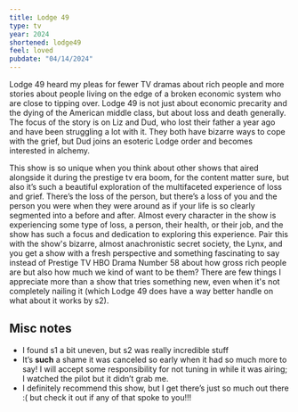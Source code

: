 ```yaml
---
title: Lodge 49
type: tv
year: 2024
shortened: lodge49
feel: loved
pubdate: "04/14/2024"
---
```



Lodge 49 heard my pleas for fewer TV dramas about rich people and more stories about people living on the edge of a broken economic system who are close to tipping over. Lodge 49 is not just about economic precarity and the dying of the American middle class, but about loss and death generally. The focus of the story is on Liz and Dud, who lost their father a year ago and have been struggling a lot with it. They both have bizarre ways to cope with the grief, but Dud joins an esoteric Lodge order and becomes interested in alchemy.  
  
This show is so unique when you think about other shows that aired alongside it during the prestige tv era boom, for the content matter sure, but also it’s such a beautiful exploration of the multifaceted experience of loss and grief. There’s the loss of the person, but there’s a loss of you and the person you were when they were around as if your life is so clearly segmented into a before and after. Almost every character in the show is experiencing some type of loss, a person, their health, or their job, and the show has such a focus and dedication to exploring this experience. Pair this with the show's bizarre, almost anachronistic secret society, the Lynx, and you get a show with a fresh perspective and something fascinating to say instead of Prestige TV HBO Drama Number 58 about how gross rich people are but also how much we kind of want to be them? There are few things I appreciate more than a show that tries something new, even when it's not completely nailing it (which Lodge 49 does have a way better handle on what about it works by s2).  

## Misc notes

- I found s1 a bit uneven, but s2 was really incredible stuff
- It’s **such** a shame it was canceled so early when it had so much more to say! I will accept some responsibility for not tuning in while it was airing; I watched the pilot but it didn’t grab me.
- I definitely recommend this show, but I get there’s just so much out there :( but check it out if any of that spoke to you!!!
